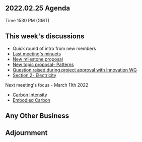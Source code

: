 ## 2022.02.25 Agenda
Time 1530 PM (GMT)
  
## This week's discussions
- Quick round of intro from new members
- [Last meeting's minuets](https://github.com/Green-Software-Foundation/Green_Software_principles/blob/main/Agenda_Minutes/2022_02_11_Minuets.md)
- [New milestone proposal](https://github.com/Green-Software-Foundation/Green_Software_principles/discussions/20)
- [New topic proposal- Patterns](https://github.com/Green-Software-Foundation/Green_Software_principles/discussions/21)
- [Question raised during project approval with Innovation WG](https://github.com/Green-Software-Foundation/Green_Software_principles/discussions/18)
- [Section 2- Electricity](https://github.com/Green-Software-Foundation/Green_Software_principles/discussions/4)

Next meeting's focus - March 11th 2022
- [Carbon Intensity](https://github.com/Green-Software-Foundation/Green_Software_principles/discussions/5)
- [Embodied Carbon](https://github.com/Green-Software-Foundation/Green_Software_principles/discussions/6)

## Any Other Business

## Adjournment
